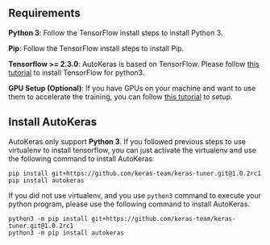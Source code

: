 ## Requirements

**Python 3**: Follow the TensorFlow install steps to install Python 3.

**Pip**: Follow the TensorFlow install steps to install Pip.

**Tensorflow >= 2.3.0**: AutoKeras is based on TensorFlow.
Please follow
[this tutorial](https://www.tensorflow.org/install/pip) to install TensorFlow for python3.

**GPU Setup (Optional)**:
If you have GPUs on your machine and want to use them to accelerate the training,
you can follow [this tutorial](https://www.tensorflow.org/install/gpu) to setup.

## Install AutoKeras
AutoKeras only support **Python 3**.
If you followed previous steps to use virtualenv to install tensorflow,
you can just activate the virtualenv and use the following command to install AutoKeras. 
```
pip install git+https://github.com/keras-team/keras-tuner.git@1.0.2rc1
pip install autokeras
```

If you did not use virtualenv, and you use `python3` command to execute your python program,
please use the following command to install AutoKeras.
```
python3 -m pip install git+https://github.com/keras-team/keras-tuner.git@1.0.2rc1
python3 -m pip install autokeras
```

